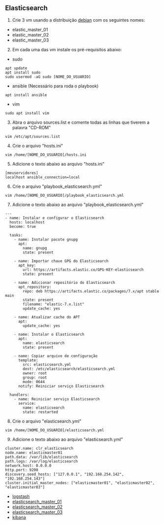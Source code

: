 ## Elasticsearch

1) Crie 3 vm usando a distribuição [debian](https://www.debian.org/CD/http-ftp/) com os seguintes nomes:
- elastic_master_01
- elastic_master_02
- elastic_master_03

2) Em cada uma das vm instale os pré-requisitos abaixo:
* sudo
```
apt update
apt install sudo
sudo usermod -aG sudo [NOME_DO_USUARIO]
```
* ansible (Necessário para roda o playbook)
```
apt install ansible
```

* vim
```
sudo apt install vim
```

3) Abra o arquivo sources.list e comente todas as linhas que tiverem a palavra "CD-ROM"
```
vim /etc/apt/sources.list
```

4) Crie o arquivo "hosts.ini"
```
vim /home/[NOME_DO_USUARIO]/hosts.ini
```

5) Adicione o texto abaixo ao arquivo "hosts.ini"
```
[meuservidores]
localhost ansible_connection=local
```

6) Crie o arquivo "playbook_elasticsearch.yml"
```
vim /home/[NOME_DO_USUARIO]/playbook_elasticsearch.yml
```
7) Adicione o texto abaixo ao arquivo "playbook_elasticsearch.yml"
```
---
- name: Instalar e configurar o Elasticsearch
  hosts: localhost
  become: true

  tasks:
    - name: Instalar pacote gnupg
      apt:
        name: gnupg
        state: present
  
    - name: Importar chave GPG do Elasticsearch
      apt_key:
        url: https://artifacts.elastic.co/GPG-KEY-elasticsearch
        state: present

    - name: Adicionar repositório do Elasticsearch
      apt_repository:
        repo: deb https://artifacts.elastic.co/packages/7.x/apt stable main
        state: present
        filename: "elastic-7.x.list"
        update_cache: yes

    - name: Atualizar cache do APT
      apt:
        update_cache: yes

    - name: Instalar o Elasticsearch
      apt:
        name: elasticsearch
        state: present

    - name: Copiar arquivo de configuração
      template:
        src: elasticsearch.yml
        dest: /etc/elasticsearch/elasticsearch.yml
        owner: root
        group: root
        mode: 0644
      notify: Reiniciar serviço Elasticsearch

  handlers:
    - name: Reiniciar serviço Elasticsearch
      service:
        name: elasticsearch
        state: restarted
```

8) Crie o arquivo "elasticsearch.yml"
```
vim /home/[NOME_DO_USUARIO]/elasticsearch.yml
```
9) Adicione o texto abaixo ao arquivo "elasticsearch.yml"
```
cluster.name: clr_elasticsearch
node.name: elasticmaster01
path.data: /var/lib/elasticsearch
path.logs: /var/log/elasticsearch
network.host: 0.0.0.0
http.port: 9200
discovery.seed_hosts: ["127.0.0.1", "192.168.254.142", "192.168.254.143"]
cluster.initial_master_nodes: ["elasticmaster01", "elasticmaster02", "elasticmaster03"]
```


- [logstash](https://github.com/thiagoautran/logstash.elasticsearch.kibana.playbook/blob/main/v2/exemplo/logstash/README.md)
- [elasticsearch_master_01](https://github.com/thiagoautran/logstash.elasticsearch.kibana.playbook/blob/main/v2/exemplo/elastic_mater_01/README.md)
- [elasticsearch_master_02](https://github.com/thiagoautran/logstash.elasticsearch.kibana.playbook/blob/main/v2/exemplo/elastic_mater_02/README.md)
- [elasticsearch_master_03](https://github.com/thiagoautran/logstash.elasticsearch.kibana.playbook/blob/main/v2/exemplo/elastic_mater_03/README.md)
- [kibana](https://github.com/thiagoautran/logstash.elasticsearch.kibana.playbook/blob/main/v2/exemplo/kibana/README.md)